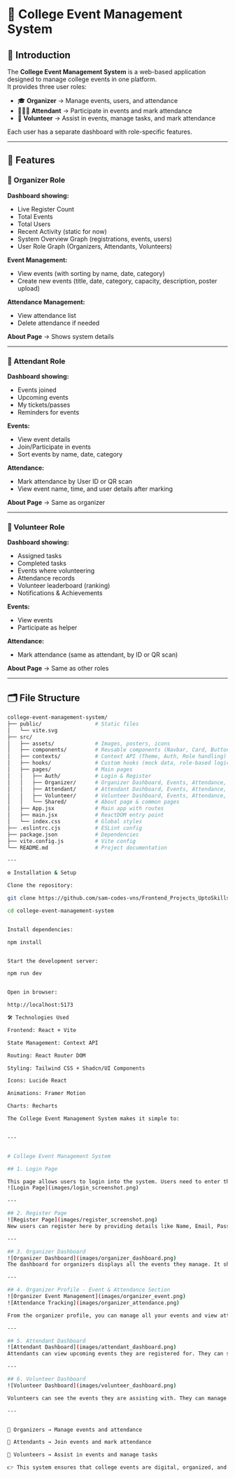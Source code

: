 

# 📘 College Event Management System

## 🚀 Introduction
The **College Event Management System** is a web-based application designed to manage college events in one platform.  
It provides three user roles:

- 🎓 **Organizer** → Manage events, users, and attendance  
- 🧑‍🤝‍🧑 **Attendant** → Participate in events and mark attendance  
- 🤝 **Volunteer** → Assist in events, manage tasks, and mark attendance  

Each user has a separate dashboard with role-specific features.

---

## 🎯 Features

### 🔹 Organizer Role
**Dashboard showing:**
- Live Register Count  
- Total Events  
- Total Users  
- Recent Activity (static for now)  
- System Overview Graph (registrations, events, users)  
- User Role Graph (Organizers, Attendants, Volunteers)  

**Event Management:**
- View events (with sorting by name, date, category)  
- Create new events (title, date, category, capacity, description, poster upload)  

**Attendance Management:**
- View attendance list  
- Delete attendance if needed  

**About Page** → Shows system details  

---

### 🔹 Attendant Role
**Dashboard showing:**
- Events joined  
- Upcoming events  
- My tickets/passes  
- Reminders for events  

**Events:**
- View event details  
- Join/Participate in events  
- Sort events by name, date, category  

**Attendance:**
- Mark attendance by User ID or QR scan  
- View event name, time, and user details after marking  

**About Page** → Same as organizer  

---

### 🔹 Volunteer Role
**Dashboard showing:**
- Assigned tasks  
- Completed tasks  
- Events where volunteering  
- Attendance records  
- Volunteer leaderboard (ranking)  
- Notifications & Achievements  

**Events:**
- View events  
- Participate as helper  

**Attendance:**
- Mark attendance (same as attendant, by ID or QR scan)  

**About Page** → Same as other roles  

---

## 🗂️ File Structure
```bash
college-event-management-system/
├── public/                 # Static files
│   └── vite.svg
├── src/
│   ├── assets/             # Images, posters, icons
│   ├── components/         # Reusable components (Navbar, Card, Button, etc.)
│   ├── contexts/           # Context API (Theme, Auth, Role handling)
│   ├── hooks/              # Custom hooks (mock data, role-based logic)
│   ├── pages/              # Main pages
│   │   ├── Auth/           # Login & Register
│   │   ├── Organizer/      # Organizer Dashboard, Events, Attendance, About
│   │   ├── Attendant/      # Attendant Dashboard, Events, Attendance, About
│   │   ├── Volunteer/      # Volunteer Dashboard, Events, Attendance, About
│   │   └── Shared/         # About page & common pages
│   ├── App.jsx             # Main app with routes
│   ├── main.jsx            # ReactDOM entry point
│   └── index.css           # Global styles
├── .eslintrc.cjs           # ESLint config
├── package.json            # Dependencies
├── vite.config.js          # Vite config
└── README.md               # Project documentation

---

⚙️ Installation & Setup

Clone the repository:

git clone https://github.com/sam-codes-vns/Frontend_Projects_UptoSkills.git

cd college-event-management-system


Install dependencies:

npm install


Start the development server:

npm run dev


Open in browser:

http://localhost:5173

🛠️ Technologies Used

Frontend: React + Vite

State Management: Context API

Routing: React Router DOM

Styling: Tailwind CSS + Shadcn/UI Components

Icons: Lucide React

Animations: Framer Motion

Charts: Recharts

The College Event Management System makes it simple to:


---


# College Event Management System

## 1. Login Page

This page allows users to login into the system. Users need to enter their credentials to access their respective dashboards. It includes validation for username and password.
![Login Page](images/login_screenshot.png)

---

## 2. Register Page
![Register Page](images/register_screenshot.png)
New users can register here by providing details like Name, Email, Password, and Role (Organizer, Attendant, Volunteer). Proper validation ensures correct data entry.

---

## 3. Organizer Dashboard
![Organizer Dashboard](images/organizer_dashboard.png)
The dashboard for organizers displays all the events they manage. It shows event statistics, total attendees, and options to add, edit, or delete events. Quick links to attendance tracking are also included.

---

## 4. Organizer Profile - Event & Attendance Section
![Organizer Event Management](images/organizer_event.png)  
![Attendance Tracking](images/organizer_attendance.png) 

From the organizer profile, you can manage all your events and view attendance for each event. You can mark attendance, export data, or update event details.

---

## 5. Attendant Dashboard
![Attendant Dashboard](images/attendant_dashboard.png)
Attendants can view upcoming events they are registered for. They can see event details, their participation status, and receive notifications.

---

## 6. Volunteer Dashboard
![Volunteer Dashboard](images/volunteer_dashboard.png)

Volunteers can see the events they are assisting with. They can manage tasks assigned, track their participation, and communicate with organizers.

---


📌 Organizers → Manage events and attendance

📌 Attendants → Join events and mark attendance

📌 Volunteers → Assist in events and manage tasks

👉 This system ensures that college events are digital, organized, and user-friendly.
